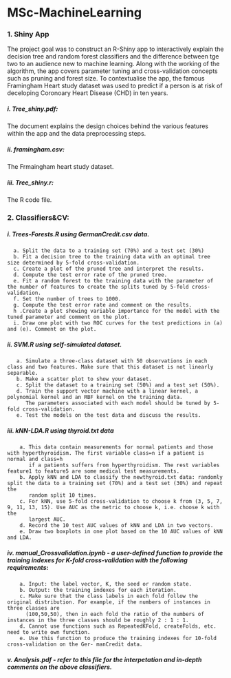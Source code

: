 # MSc-MachineLearning

### 1. Shiny App
The project goal was to construct an R-Shiny app to interactively explain the decision tree and random forest classifiers and the difference between tge two to an audience new to machine learning. Along with the working of the algorithm, the app covers parameter tuning and cross-validation concepts such as pruning and forest size. To contextualise the app, the famous Framingham Heart study dataset was used to predict if a person is at risk of deceloping Coronoary Heart Disease (CHD) in ten years.

##### i. Tree_shiny.pdf:
The document explains the design choices behind the various features within the app and the data preprocessing steps.
##### ii. framingham.csv:
The Frmaingham heart study dataset.
##### iii. Tree_shiny.r:
The R code file.

### 2. Classifiers&CV:
##### i. Trees-Forests.R using GermanCredit.csv data. 
      a. Split the data to a training set (70%) and a test set (30%)
      b. Fit a decision tree to the training data with an optimal tree size determined by 5-fold cross-validation. 
      c. Create a plot of the pruned tree and interpret the results. 
      d. Compute the test error rate of the pruned tree.
      e. Fit a random forest to the training data with the parameter of the number of features to create the splits tuned by 5-fold cross-validation. 
      f. Set the number of trees to 1000. 
      g. Compute the test error rate and comment on the results. 
      h .Create a plot showing variable importance for the model with the tuned parameter and comment on the plot.
      i. Draw one plot with two ROC curves for the test predictions in (a) and (e). Comment on the plot.
##### ii. SVM.R using self-simulated dataset.
       a. Simulate a three-class dataset with 50 observations in each class and two features. Make sure that this dataset is not linearly separable.
       b. Make a scatter plot to show your dataset. 
       c. Split the dataset to a training set (50%) and a test set (50%). 
       d. Train the support vector machine with a linear kernel, a polynomial kernel and an RBF kernel on the training data. 
          The parameters associated with each model should be tuned by 5-fold cross-validation. 
       e. Test the models on the test data and discuss the results.
##### iii. kNN-LDA.R using thyroid.txt data
        a. This data contain measurements for normal patients and those with hyperthyroidism. The first variable class=n if a patient is normal and class=h
           if a patients suffers from hyperthyroidism. The rest variables feature1 to feature5 are some medical test measurements.
        b. Apply kNN and LDA to classify the newthyroid.txt data: randomly split the data to a training set (70%) and a test set (30%) and repeat the
           random split 10 times.
        c. For kNN, use 5-fold cross-validation to choose k from (3, 5, 7, 9, 11, 13, 15). Use AUC as the metric to choose k, i.e. choose k with the
           largest AUC.
        d. Record the 10 test AUC values of kNN and LDA in two vectors.
        e. Draw two boxplots in one plot based on the 10 AUC values of kNN and LDA.
##### iv. manual_Crossvalidation.ipynb - a user-defined function to provide the training indexes for K-fold cross-validation with the following requirements:
        a. Input: the label vector, K, the seed or random state.
        b. Output: the training indexes for each iteration.
        c. Make sure that the class labels in each fold follow the original distribution. For example, if the numbers of instances in three classes are
          (100,50,50), then in each fold the ratio of the numbers of instances in the three classes should be roughly 2 : 1 : 1.
        d. Cannot use functions such as RepeatedKFold, createFolds, etc. need to write own function.
        e. Use this function to produce the training indexes for 10-fold cross-validation on the Ger- manCredit data.
##### v. Analysis.pdf - refer to this file for the interpetation and in-depth comments on the above classifiers.



      
